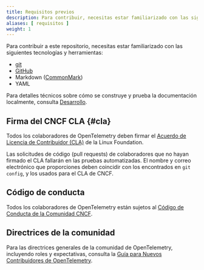```yaml
---
title: Requisitos previos
description: Para contribuir, necesitas estar familiarizado con las siguientes tecnologías y herramientas.
aliases: [ requisitos ]
weight: 1
---
```


Para contribuir a este repositorio, necesitas estar familiarizado con las
siguientes tecnologías y herramientas:

- [git](https://git-scm.com/)
- [GitHub](https://github.com/)
- Markdown ([CommonMark](https://commonmark.org/))
- YAML

Para detalles técnicos sobre cómo se construye y prueba la documentación
localmente, consulta [Desarrollo](../development).

## Firma del CNCF CLA {#cla}

Todos los colaboradores de OpenTelemetry deben firmar el [Acuerdo de Licencia de
Contribuidor (CLA)][CLA] de la Linux Foundation.

Las solicitudes de código (pull requests) de colaboradores que no hayan firmado
el CLA fallarán en las pruebas automatizadas. El nombre y correo electrónico que
proporciones deben coincidir con los encontrados en `git config`, y los usados
para el CLA de CNCF.

## Código de conducta

Todos los colaboradores de OpenTelemetry están sujetos al [Código de Conducta de
la Comunidad CNCF][CoC].

## Directrices de la comunidad

Para las directrices generales de la comunidad de OpenTelemetry, incluyendo
roles y expectativas, consulta la [Guía para Nuevos Contribuidores de
OpenTelemetry][NCG].

[CLA]: https://docs.linuxfoundation.org/lfx/easycla/contributors
[CoC]: https://github.com/cncf/foundation/blob/main/code-of-conduct.md
[NCG]: https://github.com/open-telemetry/community/blob/main/guides/contributor/README.md
